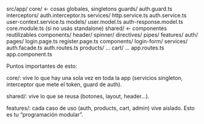 src/app/
  core/               ← cosas globales, singletons
    guards/
      auth.guard.ts
    interceptors/
      auth.interceptor.ts
    services/
      http.service.ts
      auth.service.ts
      user-context.service.ts
    models/
      user.model.ts
      auth-response.model.ts
    core.module.ts    (si no usás standalone)
  shared/             ← componentes reutilizables
    components/
      header/
      spinner/
    directives/
    pipes/
  features/
    auth/
      pages/
        login.page.ts
        register.page.ts
      components/
        login-form/
      services/
        auth.facade.ts
      auth.routes.ts
    products/
      ...
    cart/
      ...
  app.routes.ts
  app.component.ts

  Puntos importantes de esto:

core/: vive lo que hay una sola vez en toda la app (servicios singleton, interceptor que mete el token, guard de auth).

shared/: vive lo que se reusa (botones, layout, header…).

features/: cada caso de uso (auth, products, cart, admin) vive aislado. Esto es tu “programación modular”.

